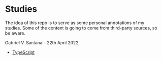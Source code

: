 # Studies

The idea of this repo is to serve as some personal annotations of my studies. Some of the content is going to come from third-party sources, so be aware.

Gabriel V. Santana - 22th April 2022

- [TypeScript](./typescript/)